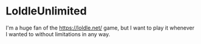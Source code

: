 # LoldleUnlimited

I'm a huge fan of the https://loldle.net/ game, but I want to play it whenever I wanted to without limitations in any way.
